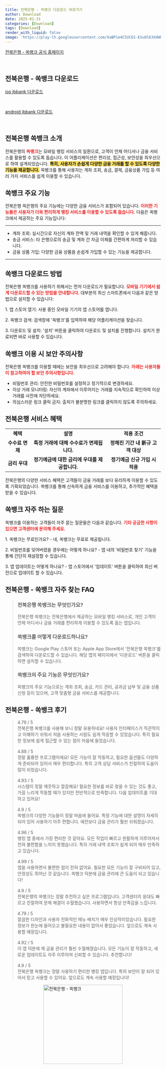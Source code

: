 ```yaml
---
title: 전북은행 - 쏙뱅크 다운로드 바로가기
author: Download
date: 2025-01-31
categories: [Download]
tags: [Download]
render_with_liquid: false
image: 'https://play-lh.googleusercontent.com/XaBP1e4C5UCES-ESuOl63XdWLy1zVzZ6fnEac4m6owlslRc3LUCG9CvCqDFpjk3-YDk=s256-rw'
---
```

<p><a class='click-button' title='전북은행 - 쏙뱅크' href='https://www.jbbank.co.kr/' rel='nofollow'>전북은행 - 쏙뱅크 공식 홈페이지</a></p><br>
<h2 id='전북은행 - 쏙뱅크_다운로드'>전북은행 - 쏙뱅크 다운로드</h2>
<p><a class="click-button ios" title="jbbank 다운로드" href="https://apps.apple.com/kr/app/%EC%A0%84%EB%B6%81%EC%9D%80%ED%96%89-%EC%8F%99%EB%B1%85%ED%81%AC/id1547903285" rel="nofollow">ios jbbank 다운로드</a></p><br>
<p><a class="click-button android" title="jbbank 다운로드" href="https://play.google.comhttps://play.google.com/store/apps/details?id=kr.co.jbbank.privatebank" rel="nofollow">android jbbank 다운로드</a></p><br>


<h2 id='전북은행_쏙뱅크_소개'>전북은행 쏙뱅크 소개</h2>

<p>전북은행의 <b><span style="color: #ee2323;">쏙뱅크</span></b>는 모바일 뱅킹 서비스의 일환으로, 고객이 언제 어디서나 금융 서비스를 활용할 수 있도록 돕습니다. 이 어플리케이션은 편리성, 접근성, 보안성을 최우선으로 하여 설계되었습니다. <b><span style="background-color: #ffe066;">특히, 사용자가 손쉽게 다양한 금융 거래를 할 수 있도록 다양한 기능을 제공합니다.</span></b> 쏙뱅크를 통해 사용자는 계좌 조회, 송금, 결제, 금융상품 가입 등 여러 가지 서비스를 쉽게 이용할 수 있습니다.</p>

<h2 id='쏙뱅크_주요_기능'>쏙뱅크 주요 기능</h2>

<p>전북은행 쏙은행의 주요 기능에는 다양한 금융 서비스가 포함되어 있습니다. <b><span style="color: #ee2323;">이러한 기능들은 사용자가 더욱 편리하게 뱅킹 서비스를 이용할 수 있도록 돕습니다.</span></b> 다음은 쏙뱅크에서 제공하는 주요 기능입니다:</p>

<hr />

<ul>
    <li> 계좌 조회: 실시간으로 자신의 계좌 잔액 및 거래 내역을 확인할 수 있게 해줍니다.</li>
    <li> 송금 서비스: 타 은행으로의 송금 및 계좌 간 자금 이체를 간편하게 처리할 수 있습니다.</li>
    <li> 금융 상품 가입: 다양한 금융 상품을 손쉽게 가입할 수 있는 기능을 제공합니다.</li>
</ul>

<hr />

<h2 id='쏙뱅크_다운로드_방법'>쏙뱅크 다운로드 방법</h2>

<p>전북은행 쏙뱅크를 사용하기 위해서는 먼저 다운로드가 필요합니다. <b><span style="color: #ee2323;">모바일 기기에서 쉽게 다운로드할 수 있는 방법을 안내합니다.</span></b> 대부분의 최신 스마트폰에서 다음과 같은 방법으로 설치할 수 있습니다:</p>

<p>1. 앱 스토어 열기: 사용 중인 모바일 기기의 앱 스토어를 엽니다.</p>

<p>2. 쏙뱅크 검색: 검색창에 '쏙뱅크'를 입력하여 해당 어플리케이션을 찾습니다.</p>

<p>3. 다운로드 및 설치: '설치' 버튼을 클릭하여 다운로드 및 설치를 진행합니다. 설치가 완료되면 바로 사용할 수 있습니다.</p>

<h2 id='쏙뱅크_이용_시_보안_주의사항'>쏙뱅크 이용 시 보안 주의사항</h2>

<p>전북은행 쏙뱅크를 이용할 때에는 보안을 최우선으로 고려해야 합니다. <b><span style="color: #ee2323;">아래는 사용자들이 참고하여야 할 보안 주의사항입니다.</span></b></p>

<ul>
    <li>비밀번호 관리: 안전한 비밀번호를 설정하고 정기적으로 변경하세요.</li>
    <li>이상 거래 모니터링: 자신의 계좌에서 이루어지는 거래를 지속적으로 확인하여 이상 거래를 사전에 차단하세요.</li>
    <li>의심스러운 링크 클릭 금지: 출처가 불분명한 링크를 클릭하지 않도록 주의하세요.</li>
</ul>

<h2 id='전북은행_서비스_혜택'>전북은행 서비스 혜택</h2>

<table>
    <tr>
        <td style="text-align: center; height: 17px;"><b>혜택</b></td>
        <td style="text-align: center; height: 17px;"><b>설명</b></td>
        <td style="text-align: center; height: 17px;"><b>적용 조건</b></td>
    </tr>
    <tr>
        <td style="text-align: center; height: 17px;"><b>수수료 면제</b></td>
        <td style="text-align: center; height: 17px;"><b>특정 거래에 대해 수수료가 면제됩니다.</b></td>
        <td style="text-align: center; height: 17px;"><b>정해진 기간 내 新규 고객 대상</b></td>
    </tr>
    <tr>
        <td style="text-align: center; height: 17px;"><b>금리 우대</b></td>
        <td style="text-align: center; height: 17px;"><b>정기예금에 대한 금리에 우대를 제공합니다.</b></td>
        <td style="text-align: center; height: 17px;"><b>정기예금 신규 가입 시 적용</b></td>
    </tr>
</table>

<p>전북은행의 다양한 서비스 혜택은 고객들이 금융 거래를 보다 유리하게 이용할 수 있도록 기획되었습니다. 쏙뱅크를 통해 신속하게 금융 서비스를 이용하고, 추가적인 혜택을 받을 수 있습니다.</p>

<h2 id='쏙뱅크_자주_하는_질문'>쏙뱅크 자주 하는 질문</h2>

<p>쏙뱅크를 이용하는 고객들이 자주 묻는 질문들은 다음과 같습니다. <b><span style="color: #ee2323;">기타 궁금한 사항이 있으면 고객센터에 문의해 주세요.</span></b></p>

<p>1. 쏙뱅크는 무료인가요? - 네, 쏙뱅크는 무료로 제공됩니다.</p>

<p>2. 비밀번호를 잊어버렸을 경우에는 어떻게 하나요? - 앱 내의 '비밀번호 찾기' 기능을 통해 간단히 재설정할 수 있습니다.</p>

<p>3. 앱 업데이트는 어떻게 하나요? - 앱 스토어에서 '업데이트' 버튼을 클릭하여 최신 버전으로 업데이트 할 수 있습니다.</p>


<h2 id='전북은행 - 쏙뱅크_자주_찾는_FAQ'>전북은행 - 쏙뱅크 자주 찾는 FAQ</h2>
<div itemscope="" itemtype="https://schema.org/FAQPage"> 
<blockquote> 
<div itemscope="" itemprop="mainEntity" itemtype="https://schema.org/Question"> 
<h3 itemprop="name">전북은행 쏙뱅크는 무엇인가요?</h3> 
<div itemscope="" itemprop="acceptedAnswer" itemtype="https://schema.org/Answer"> 
<span itemprop="text"> 
<p>전북은행 쏙뱅크는 전북은행에서 제공하는 모바일 뱅킹 서비스로, 개인 고객이 언제 어디서나 금융 거래를 편리하게 이용할 수 있도록 돕는 앱입니다.</p> 
</span> 
</div> 
</div> 
<div itemscope="" itemprop="mainEntity" itemtype="https://schema.org/Question"> 
<h3 itemprop="name">쏙뱅크를 어떻게 다운로드하나요?</h3> 
<div itemscope="" itemprop="acceptedAnswer" itemtype="https://schema.org/Answer"> 
<span itemprop="text"> 
<p>쏙뱅크는 Google Play 스토어 또는 Apple App Store에서 '전북은행 쏙뱅크'를 검색하여 다운로드할 수 있습니다. 해당 앱의 페이지에서 '다운로드' 버튼을 클릭하면 설치할 수 있습니다.</p> 
</span> 
</div> 
</div> 
<div itemscope="" itemprop="mainEntity" itemtype="https://schema.org/Question"> 
<h3 itemprop="name">쏙뱅크의 주요 기능은 무엇인가요?</h3> 
<div itemscope="" itemprop="acceptedAnswer" itemtype="https://schema.org/Answer"> 
<span itemprop="text"> 
<p>쏙뱅크의 주요 기능으로는 계좌 조회, 송금, 카드 관리, 공과금 납부 및 금융 상품 신청 등이 있으며, 고객 맞춤형 금융 서비스를 제공합니다.</p> 
</span> 
</div> 
</div> 
</blockquote> 
</div>
<h2 id='전북은행 - 쏙뱅크_후기'>전북은행 - 쏙뱅크 후기</h2>
<div itemscope itemtype="https://schema.org/Product">
  <blockquote>
  <div itemprop="review" itemscope itemtype="https://schema.org/Review">
      <div itemprop="reviewRating" itemscope itemtype="https://schema.org/Rating"> <span itemprop="ratingValue">4.79</span> / <span itemprop="bestRating">5</span> </div>
      <span itemprop="reviewBody">전북은행 쏙뱅크를 사용해 보니 정말 유용하네요! 사용자 인터페이스가 직관적이고 이해하기 쉬워서 처음 사용하는 사람도 쉽게 적응할 수 있었습니다. 특히 필요한 정보에 쉽게 접근할 수 있는 점이 마음에 들었습니다.</span>
  </div>
  <br>
  <div itemprop="review" itemscope itemtype="https://schema.org/Review">
      <div itemprop="reviewRating" itemscope itemtype="https://schema.org/Rating"> <span itemprop="ratingValue">4.88</span> / <span itemprop="bestRating">5</span> </div>
      <span itemprop="reviewBody">정말 훌륭한 프로그램이에요! 모든 기능이 잘 작동하고, 필요한 옵션들도 다양하게 준비되어 있어서 매우 편리합니다. 특히 고객 상담 서비스가 친절하여 도움이 많이 되었습니다.</span>
  </div>
  <br>
  <div itemprop="review" itemscope itemtype="https://schema.org/Review">
      <div itemprop="reviewRating" itemscope itemtype="https://schema.org/Rating"> <span itemprop="ratingValue">4.93</span> / <span itemprop="bestRating">5</span> </div>
      <span itemprop="reviewBody">시스템이 정말 깨끗하고 깔끔해요! 필요한 정보를 바로 찾을 수 있는 것도 좋고, 가끔 느리게 작동할 때가 있지만 전반적으로 만족합니다. 다음 업데이트를 기대하고 있어요!</span>
  </div>
  <br>
  <div itemprop="review" itemscope itemtype="https://schema.org/Review">
      <div itemprop="reviewRating" itemscope itemtype="https://schema.org/Rating"> <span itemprop="ratingValue">4.9</span> / <span itemprop="bestRating">5</span> </div>
      <span itemprop="reviewBody">쏙뱅크의 다양한 기능들이 정말 마음에 들어요. 특정 기능에 대한 설명이 자세히 되어 있어 사용하기 아주 편합니다. 예전보다 금융 관리가 훨씬 쉬워졌습니다.</span>
  </div>
  <br>
  <div itemprop="review" itemscope itemtype="https://schema.org/Review">
      <div itemprop="reviewRating" itemscope itemtype="https://schema.org/Rating"> <span itemprop="ratingValue">4.96</span> / <span itemprop="bestRating">5</span> </div>
      <span itemprop="reviewBody">뱅킹 앱 중에서 가장 편리한 것 같아요. 모든 작업이 빠르고 원활하게 이루어져서 전혀 불편함을 느끼지 못했습니다. 특히 거래 내역 조회가 쉽게 되어 매우 만족하고 있습니다.</span>
  </div>
  <br>
  <div itemprop="review" itemscope itemtype="https://schema.org/Review">
      <div itemprop="reviewRating" itemscope itemtype="https://schema.org/Rating"> <span itemprop="ratingValue">4.99</span> / <span itemprop="bestRating">5</span> </div>
      <span itemprop="reviewBody">앱을 사용하면서 불편한 점이 전혀 없어요. 필요한 모든 기능이 잘 구비되어 있고, 안정성도 뛰어난 것 같습니다. 쏙뱅크 덕분에 금융 관리에 큰 도움이 되고 있습니다!</span>
  </div>
  <br>
  <div itemprop="review" itemscope itemtype="https://schema.org/Review">
      <div itemprop="reviewRating" itemscope itemtype="https://schema.org/Rating"> <span itemprop="ratingValue">4.9</span> / <span itemprop="bestRating">5</span> </div>
      <span itemprop="reviewBody">전북은행의 쏙뱅크는 정말 추천하고 싶은 프로그램입니다. 고객센터의 응대도 빠르고 친절하여 문제 해결이 수월했습니다. 사용하면서 항상 만족감을 느낍니다.</span>
  </div>
  <br>
  <div itemprop="review" itemscope itemtype="https://schema.org/Review">
      <div itemprop="reviewRating" itemscope itemtype="https://schema.org/Rating"> <span itemprop="ratingValue">4.79</span> / <span itemprop="bestRating">5</span> </div>
      <span itemprop="reviewBody">깔끔한 디자인과 사용자 친화적인 메뉴 배치가 매우 인상적이었습니다. 필요한 정보가 한눈에 들어오고 불필요한 내용이 없어서 좋았습니다. 앞으로도 계속 사용할 예정입니다.</span>
  </div>
  <br>
  <div itemprop="review" itemscope itemtype="https://schema.org/Review">
      <div itemprop="reviewRating" itemscope itemtype="https://schema.org/Rating"> <span itemprop="ratingValue">4.92</span> / <span itemprop="bestRating">5</span> </div>
      <span itemprop="reviewBody">이 앱 덕분에 제 금융 관리가 훨씬 수월해졌습니다. 모든 기능이 잘 작동하고, 새로운 업데이트도 자주 이루어져 신뢰할 수 있습니다. 추천합니다!</span>
  </div>
  <br>
  <div itemprop="review" itemscope itemtype="https://schema.org/Review">
      <div itemprop="reviewRating" itemscope itemtype="schema.org/Rating"> <span itemprop="ratingValue">4.9</span> / <span itemprop="bestRating">5</span> </div>
      <span itemprop="reviewBody">전북은행 쏙뱅크는 정말 사용하기 편리한 뱅킹 앱입니다. 특히 보안이 잘 되어 있어서 믿고 사용할 수 있어요. 앞으로도 계속 사용할 예정입니다!</span>
  </div>
  </blockquote>
</div>
<figure class="image" style="display: flex; justify-content: center; align-items: center; margin: 0;"><img src="https://play-lh.googleusercontent.com/XaBP1e4C5UCES-ESuOl63XdWLy1zVzZ6fnEac4m6owlslRc3LUCG9CvCqDFpjk3-YDk=s256-rw" alt="전북은행 - 쏙뱅크" width="256" height="256" style="max-width: 100%; height: auto;"></figure>